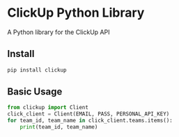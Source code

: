 # ClickUp Python Library

A Python library for the ClickUp API

## Install
```python
pip install clickup
```

## Basic Usage

```python
from clickup import Client
click_client = Client(EMAIL, PASS, PERSONAL_API_KEY)
for team_id, team_name in click_client.teams.items():
    print(team_id, team_name)
```